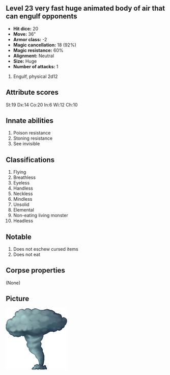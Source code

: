 ## Level 23 very fast huge animated body of air that can engulf opponents

- **Hit dice:** 20
- **Move:** 36"
- **Armor class:** -2
- **Magic cancellation:** 18 (92%)
- **Magic resistance:** 60%
- **Alignment:** Neutral
- **Size:** Huge
- **Number of attacks:** 1
1. Engulf, physical 2d12

## Attribute scores

St:19 Dx:14 Co:20 In:6 Wi:12 Ch:10

## Innate abilities

1. Poison resistance
2. Stoning resistance
3. See invisible

## Classifications

1. Flying
2. Breathless
3. Eyeless
4. Handless
5. Neckless
6. Mindless
7. Unsolid
8. Elemental
9. Non-eating living monster
10. Headless

## Notable

1. Does not eschew cursed items
2. Does not eat

## Corpse properties

(None)

## Picture

![Elder air elemental](https://github.com/hyvanmielenpelit/GnollHackTileSet/blob/main/Monsters/elder_air_elemental/elder_air_elemental.png)
